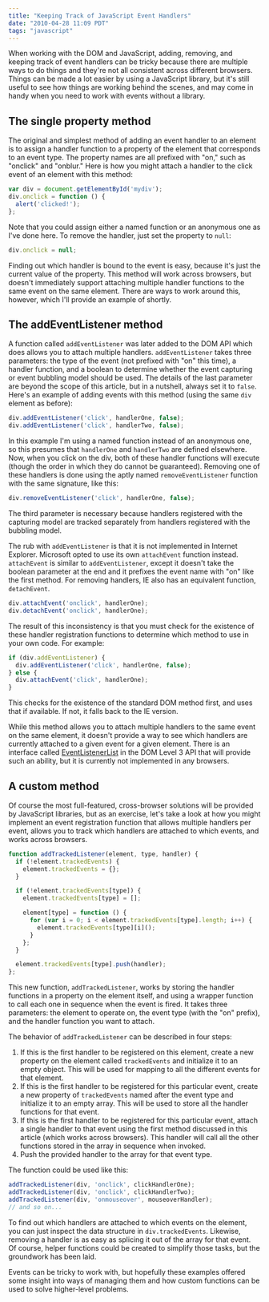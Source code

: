 ```yaml
---
title: "Keeping Track of JavaScript Event Handlers"
date: "2010-04-28 11:09 PDT"
tags: "javascript"
---
```

When working with the DOM and JavaScript, adding, removing, and keeping track of event handlers can be tricky because there are multiple ways to do things and they're not all consistent across different browsers. Things can be made a lot easier by using a JavaScript library, but it's still useful to see how things are working behind the scenes, and may come in handy when you need to work with events without a library.

## The single property method

The original and simplest method of adding an event handler to an element is to assign a handler function to a property of the element that corresponds to an event type. The property names are all prefixed with "on," such as "onclick" and "onblur." Here is how you might attach a handler to the click event of an element with this method:

~~~ javascript
var div = document.getElementById('mydiv');
div.onclick = function () {
  alert('clicked!');
};
~~~

Note that you could assign either a named function or an anonymous one as I've done here. To remove the handler, just set the property to `null`:

~~~ javascript
div.onclick = null;
~~~

Finding out which handler is bound to the event is easy, because it's just the current value of the property. This method will work across browsers, but doesn't immediately support attaching multiple handler functions to the same event on the same element. There are ways to work around this, however, which I'll provide an example of shortly.

## The addEventListener method

A function called `addEventListener` was later added to the DOM API which does allows you to attach multiple handlers. `addEventListener` takes three parameters: the type of the event (not prefixed with "on" this time), a handler function, and a boolean to determine whether the event capturing or event bubbling model should be used. The details of the last parameter are beyond the scope of this article, but in a nutshell, always set it to `false`. Here's an example of adding events with this method (using the same `div` element as before):

~~~ javascript
div.addEventListener('click', handlerOne, false);
div.addEventListener('click', handlerTwo, false);
~~~

In this example I'm using a named function instead of an anonymous one, so this presumes that `handlerOne` and `handlerTwo` are defined elsewhere. Now, when you click on the div, both of these handler functions will execute (though the order in which they do cannot be guaranteed). Removing one of these handlers is done using the aptly named `removeEventListener` function with the same signature, like this:

~~~ javascript
div.removeEventListener('click', handlerOne, false);
~~~

The third parameter is necessary because handlers registered with the capturing model are tracked separately from handlers registered with the bubbling model.

The rub with `addEventListener` is that it is not implemented in Internet Explorer. Microsoft opted to use its own `attachEvent` function instead. `attachEvent` is similar to `addEventListener`, except it doesn't take the boolean parameter at the end and it prefixes the event name with "on" like the first method. For removing handlers, IE also has an equivalent function, `detachEvent`.

~~~ javascript
div.attachEvent('onclick', handlerOne);
div.detachEvent('onclick', handlerOne);
~~~

The result of this inconsistency is that you must check for the existence of these handler registration functions to determine which method to use in your own code. For example:

~~~ javascript
if (div.addEventListener) {
  div.addEventListener('click', handlerOne, false);
} else {
  div.attachEvent('click', handlerOne);
}
~~~

This checks for the existence of the standard DOM method first, and uses that if available. If not, it falls back to the IE version.

While this method allows you to attach multiple handlers to the same event on the same element, it doesn't provide a way to see which handlers are currently attached to a given event for a given element. There is an interface called [EventListenerList](http://www.w3.org/TR/2001/WD-DOM-Level-3-Events-20010823/events.html#Events-EventListenerList) in the DOM Level 3 API that will provide such an ability, but it is currently not implemented in any browsers.

## A custom method

Of course the most full-featured, cross-browser solutions will be provided by JavaScript libraries, but as an exercise, let's take a look at how you might implement an event registration function that allows multiple handlers per event, allows you to track which handlers are attached to which events, and works across browsers.

~~~javascript
function addTrackedListener(element, type, handler) {
  if (!element.trackedEvents) {
    element.trackedEvents = {};
  }

  if (!element.trackedEvents[type]) {
    element.trackedEvents[type] = [];

    element[type] = function () {
      for (var i = 0; i < element.trackedEvents[type].length; i++) {
        element.trackedEvents[type][i]();
      }
    };
  }

  element.trackedEvents[type].push(handler);
};
~~~

This new function, `addTrackedListener`, works by storing the handler functions in a property on the element itself, and using a wrapper function to call each one in sequence when the event is fired. It takes three parameters: the element to operate on, the event type (with the "on" prefix), and the handler function you want to attach.

The behavior of `addTrackedListener` can be described in four steps:

1. If this is the first handler to be registered on this element, create a new property on the element called `trackedEvents` and initialize it to an empty object. This will be used for mapping to all the different events for that element.
2. If this is the first handler to be registered for this particular event, create a new property of `trackedEvents` named after the event type and initialize it to an empty array. This will be used to store all the handler functions for that event.
3. If this is the first handler to be registered for this particular event, attach a single handler to that event using the first method discussed in this article (which works across browsers). This handler will call all the other functions stored in the array in sequence when invoked.
4. Push the provided handler to the array for that event type.

The function could be used like this:

~~~ javascript
addTrackedListener(div, 'onclick', clickHandlerOne);
addTrackedListener(div, 'onclick', clickHandlerTwo);
addTrackedListener(div, 'onmouseover', mouseoverHandler);
// and so on...
~~~

To find out which handlers are attached to which events on the element, you can just inspect the data structure in `div.trackedEvents`. Likewise, removing a handler is as easy as splicing it out of the array for that event. Of course, helper functions could be created to simplify those tasks, but the groundwork has been laid.

Events can be tricky to work with, but hopefully these examples offered some insight into ways of managing them and how custom functions can be used to solve higher-level problems.
